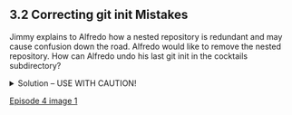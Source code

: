 
## 3.2 Correcting git init Mistakes

Jimmy explains to Alfredo how a nested repository is redundant and may cause confusion down the road. Alfredo would like to remove the nested repository. How can Alfredo undo his last git init in the cocktails subdirectory?

<details>
<summary>
  Solution – USE WITH CAUTION!
</summary>
        
### Background

Removing files from a git repository needs to be done with caution. To remove files from the working tree and not from your working directory, use

<pre>
  $ rm filename
</pre>

The file being removed has to be in sync with the branch head with no updates. If there are updates, the file can be removed by force by using the -f option. Similarly a directory can be removed from git using ```rm -r dirname``` or ```rm -rf dirname```.
 
  <h3>Solution</h3>

Git keeps all of its files in the ```.git``` directory. To recover from this little mistake, Alfredo can just remove the ```.git``` folder in the cocktails subdirectory by running the following command from inside the recipes directory:

<pre>
  $ rm -rf cocktails/.git
</pre>

But be careful! Running this command in the wrong directory, will remove the entire Git history of a project you might want to keep. Therefore, always check your current directory using the command ```pwd```.

</details>

[Episode 4 image 1](episode4_img1.md)
